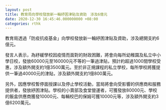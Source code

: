 ```yaml
---
layout: post
title: 教育局向學校發放新一輪紓困津貼及資助　涉及6億元
date: 2020-12-30 16:45:46.000000000 +08:00
categories: rthk
---
```


教育局透過「防疫抗疫基金」向學校發放新一輪紓困津貼及資助，涉及總開支約6億元。

發言人表示，為紓緩學校因疫情而面對的財政困難，將會向每所幼稚園及私立中小學日校，發放60000元至160000元不等的一筆過津貼，預計約超過1000間學校受惠，涉及額外開支約1億3500萬元。至於非正規課程的私立學校，每所學校將獲提供一筆過40000元的津貼，涉及額外開支約1億800萬元。

另外，因應學校暫停面授課以及停止學校活動，當局將會向受影響的供應商和服務提供者，發放紓困津貼。學校的小賣部及食堂營運者，可獲發放80000元、學校的飯盒供應商獲發10000元、每輛校巴的保姆可獲10000元等，涉及額外開支約3億6200萬元。
